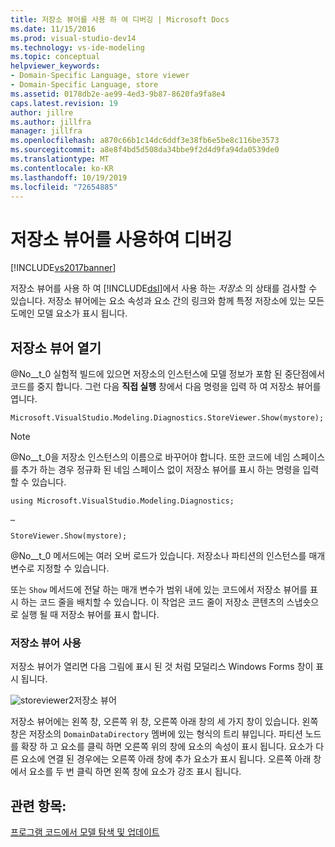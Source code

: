 ```yaml
---
title: 저장소 뷰어를 사용 하 여 디버깅 | Microsoft Docs
ms.date: 11/15/2016
ms.prod: visual-studio-dev14
ms.technology: vs-ide-modeling
ms.topic: conceptual
helpviewer_keywords:
- Domain-Specific Language, store viewer
- Domain-Specific Language, store
ms.assetid: 0178db2e-ae99-4ed3-9b87-8620fa9fa8e4
caps.latest.revision: 19
author: jillre
ms.author: jillfra
manager: jillfra
ms.openlocfilehash: a870c66b1c14dc6ddf3e38fb6e5be8c116be3573
ms.sourcegitcommit: a8e8f4bd5d508da34bbe9f2d4d9fa94da0539de0
ms.translationtype: MT
ms.contentlocale: ko-KR
ms.lasthandoff: 10/19/2019
ms.locfileid: "72654885"
---
```

# <a name="debugging-by-using-the-store-viewer"></a>저장소 뷰어를 사용하여 디버깅
[!INCLUDE[vs2017banner](../includes/vs2017banner.md)]

저장소 뷰어를 사용 하 여 [!INCLUDE[dsl](../includes/dsl-md.md)]에서 사용 하는 *저장소* 의 상태를 검사할 수 있습니다. 저장소 뷰어에는 요소 속성과 요소 간의 링크와 함께 특정 저장소에 있는 모든 도메인 모델 요소가 표시 됩니다.

## <a name="opening-store-viewer"></a>저장소 뷰어 열기
 @No__t_0 실험적 빌드에 있으면 저장소의 인스턴스에 모델 정보가 포함 된 중단점에서 코드를 중지 합니다. 그런 다음 **직접 실행** 창에서 다음 명령을 입력 하 여 저장소 뷰어를 엽니다.

```
Microsoft.VisualStudio.Modeling.Diagnostics.StoreViewer.Show(mystore);
```

> [!NOTE]
> @No__t_0을 저장소 인스턴스의 이름으로 바꾸어야 합니다. 또한 코드에 네임 스페이스를 추가 하는 경우 정규화 된 네임 스페이스 없이 저장소 뷰어를 표시 하는 명령을 입력할 수 있습니다.
>
> `using Microsoft.VisualStudio.Modeling.Diagnostics;`
>
> `…`
>
> `StoreViewer.Show(mystore);`

 @No__t_0 메서드에는 여러 오버 로드가 있습니다. 저장소나 파티션의 인스턴스를 매개 변수로 지정할 수 있습니다.

 또는 `Show` 메서드에 전달 하는 매개 변수가 범위 내에 있는 코드에서 저장소 뷰어를 표시 하는 코드 줄을 배치할 수 있습니다. 이 작업은 코드 줄이 저장소 콘텐츠의 스냅숏으로 실행 될 때 저장소 뷰어를 표시 합니다.

### <a name="using-store-viewer"></a>저장소 뷰어 사용
 저장소 뷰어가 열리면 다음 그림에 표시 된 것 처럼 모덜리스 Windows Forms 창이 표시 됩니다.

 ![](../modeling/media/storeviewer2.png "storeviewer2")저장소 뷰어

 저장소 뷰어에는 왼쪽 창, 오른쪽 위 창, 오른쪽 아래 창의 세 가지 창이 있습니다. 왼쪽 창은 저장소의 `DomainDataDirectory` 멤버에 있는 형식의 트리 뷰입니다. 파티션 노드를 확장 하 고 요소를 클릭 하면 오른쪽 위의 창에 요소의 속성이 표시 됩니다. 요소가 다른 요소에 연결 된 경우에는 오른쪽 아래 창에 추가 요소가 표시 됩니다. 오른쪽 아래 창에서 요소를 두 번 클릭 하면 왼쪽 창에 요소가 강조 표시 됩니다.

## <a name="see-also"></a>관련 항목:
 [프로그램 코드에서 모델 탐색 및 업데이트](../modeling/navigating-and-updating-a-model-in-program-code.md)
